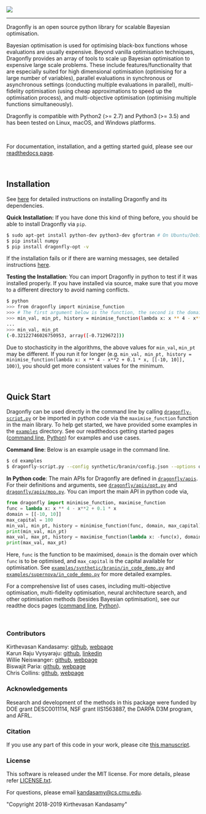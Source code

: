 
<img src="https://dragonfly.github.io/images/dragonfly_bigwords.png"/>

---

Dragonfly is an open source python library for scalable Bayesian optimisation.

Bayesian optimisation is used for optimising black-box functions whose evaluations are
usually expensive. Beyond vanilla optimisation techniques, Dragonfly provides an array of tools to
scale up Bayesian optimisation to expensive large scale problems.
These include features/functionality that are especially suited for
high dimensional optimisation (optimising for a large number of variables),
parallel evaluations in synchronous or asynchronous settings (conducting multiple
evaluations in parallel), multi-fidelity optimisation (using cheap approximations
to speed up the optimisation process), and multi-objective optimisation (optimising
multiple functions simultaneously).

Dragonfly is compatible with Python2 (>= 2.7) and Python3 (>= 3.5) and has been tested
on Linux, macOS, and Windows platforms.

&nbsp;

For documentation, installation, and a getting started guid, please see our
[readthedocs page](https://dragonfly-opt.readthedocs.io).

&nbsp;

## Installation

See 
[here](https://dragonfly-opt.readthedocs.io/en/master/install/)
for detailed instructions on installing Dragonfly and its dependencies.

**Quick Installation:**
If you have done this kind of thing before, you should be able to install
Dragonfly via `pip`.

```bash
$ sudo apt-get install python-dev python3-dev gfortran # On Ubuntu/Debian
$ pip install numpy
$ pip install dragonfly-opt -v
```
If the installation fails or if there are warning messages, see detailed instructions
[here](https://dragonfly-opt.readthedocs.io/en/master/install/).



**Testing the Installation**:
You can import Dragonfly in python to test if it was installed properly.
If you have installed via source, make sure that you move to a different directory 
 to avoid naming conflicts.
```bash
$ python
>>> from dragonfly import minimise_function
>>> # The first argument below is the function, the second is the domain, and the third is the budget.
>>> min_val, min_pt, history = minimise_function(lambda x: x ** 4 - x**2 + 0.1 * x, [[-10, 10]], 10);  
...
>>> min_val, min_pt
(-0.32122746026750953, array([-0.7129672]))
```
Due to stochasticity in the algorithms, the above values for `min_val`, `min_pt` may be
different. If you run it for longer (e.g.
`min_val, min_pt, history = minimise_function(lambda x: x ** 4 - x**2 + 0.1 * x, [[-10, 10]], 100)`),
you should get more consistent values for the minimum. 


&nbsp;

## Quick Start

Dragonfly can be
used directly in the command line by calling
[`dragonfly-script.py`](bin/dragonfly-script.py)
or be imported in python code via the `maximise_function` function in the main library.
To help get started, we have provided some examples in the
[`examples`](examples) directory.
See our readthedocs getting started pages
([command line](https://dragonfly-opt.readthedocs.io/en/master/getting_started_cli/),
[Python](https://dragonfly-opt.readthedocs.io/en/master/getting_started_py/))
for examples and use cases.

**Command line**:
Below is an example usage in the command line.
```bash
$ cd examples
$ dragonfly-script.py --config synthetic/branin/config.json --options options_files/options_example.txt
```

**In Python code**:
The main APIs for Dragonfly are defined in
[`dragonfly/apis`](dragonfly/apis).
For their definitions and arguments, see
[`dragonfly/apis/opt.py`](dragonfly/apis/opt.py) and
[`dragonfly/apis/moo.py`](dragonfly/apis/moo.py).
You can import the main API in python code via,
```python
from dragonfly import minimise_function, maximise_function
func = lambda x: x ** 4 - x**2 + 0.1 * x
domain = [[-10, 10]]
max_capital = 100
min_val, min_pt, history = minimise_function(func, domain, max_capital)
print(min_val, min_pt)
max_val, max_pt, history = maximise_function(lambda x: -func(x), domain, max_capital)
print(max_val, max_pt)
```
Here, `func` is the function to be maximised,
`domain` is the domain over which `func` is to be optimised,
and `max_capital` is the capital available for optimisation.
See
[`examples/synthetic/branin/in_code_demo.py`](examples/synthetic/branin/in_code_demo.py)
and
[`examples/supernova/in_code_demo.py`](examples/supernova/in_code_demo.py)
for more detailed examples.



For a comprehensive list of uses cases, including multi-objective optimisation,
multi-fidelity optimisation, neural architecture search, and other optimisation
methods (besides Bayesian optimisation), see our readthe docs pages
([command line](https://dragonfly-opt.readthedocs.io/en/master/getting_started_cli/),
[Python](https://dragonfly-opt.readthedocs.io/en/master/getting_started_py/)).


&nbsp;

### Contributors

Kirthevasan Kandasamy: [github](https://github.com/kirthevasank),
[webpage](http://www.cs.cmu.edu/~kkandasa/)  
Karun Raju Vysyaraju: [github](https://github.com/karunraju),
[linkedin](https://www.linkedin.com/in/karunrajuvysyaraju)  
Willie Neiswanger: [github](https://github.com/willieneis),
[webpage](http://www.cs.cmu.edu/~wdn/)  
Biswajit Paria: [github](https://github.com/biswajitsc),
[webpage](https://biswajitsc.github.io/)  
Chris Collins: [github](https://github.com/crcollins/),
[webpage](https://www.crcollins.com/)


### Acknowledgements
Research and development of the methods in this package were funded by
DOE grant DESC0011114, NSF grant IIS1563887, the DARPA D3M program, and AFRL.


### Citation
If you use any part of this code in your work, please cite
[this manuscript](http://www.cs.cmu.edu/~kkandasa/docs/proposal.pdf).

### License
This software is released under the MIT license. For more details, please refer
[LICENSE.txt](https://github.com/dragonfly/dragonfly/blob/master/LICENSE.txt).

For questions, please email kandasamy@cs.cmu.edu.

"Copyright 2018-2019 Kirthevasan Kandasamy"


